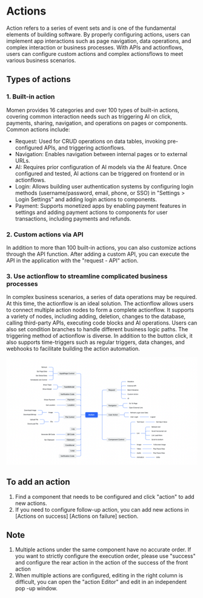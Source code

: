 # Actions
Action refers to a series of event sets and is one of the fundamental elements of building software. By properly configuring actions, users can implement app interactions such as page navigation, data operations, and complex interaction or business processes. With APIs and actionflows, users can configure custom actions and complex actionsflows to meet various business scenarios.

## Types of actions
### 1. Built-in action
Momen provides 16 categories and over 100 types of built-in actions, covering common interaction needs such as triggering AI on click, payments, sharing, navigation, and operations on pages or components. Common actions include:

- Request: Used for CRUD operations on data tables, invoking pre-configured APIs, and triggering actionflows.
- Navigation: Enables navigation between internal pages or to external URLs.
- AI: Requires prior configuration of AI models via the AI feature. Once configured and tested, AI actions can be triggered on frontend or in actionflows.
- Login: Allows building user authentication systems by configuring login methods (username/password, email, phone, or SSO) in "Settings > Login Settings" and adding login actions to components.
- Payment: Supports monetized apps by enabling payment features in settings and adding payment actions to components for user transactions, including payments and refunds.

### 2. Custom actions via API
In addition to more than 100 built-in actions, you can also customize actions through the API function. After adding a custom API, you can execute the API in the application with the "request - API" action.

### 3. Use actionflow to streamline complicated business processes
In complex business scenarios, a series of data operations may be required. At this time, the actionflow is an ideal solution. The actionflow allows users to connect multiple action nodes to form a complete actionflow. It supports a variety of nodes, including adding, deletion, changes to the database, calling third-party APIs, executing code blocks and AI operations. Users can also set condition branches to handle different business logic paths. The triggering method of actionflow is diverse. In addition to the button click, it also supports time-triggers such as regular triggers, data changes, and webhooks to facilitate building the action automation.

<img src="../.gitbook/assets/actions mindmap.png" alt="Momen action mindmap" data-size="original">

## To add an action
1. Find a component that needs to be configured and click "action" to add new actions. 
2. If you need to configure follow-up action, you can add new actions in [Actions on success] [Actions on failure] section.   

## Note  
1. Multiple actions under the same component have no accurate order. If you want to strictly configure the execution order, please use "success" and configure the rear action in the action of the success of the front action
2. When multiple actions are configured, editing in the right column is difficult, you can open the "action Editor" and edit in an independent pop -up window.